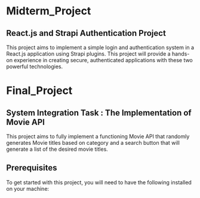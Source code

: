 # Midterm_Project
## React.js and Strapi Authentication Project
This project aims to implement a simple login and authentication system in a React.js application using Strapi plugins. This project will provide a hands-on experience in creating secure, authenticated applications with these two powerful technologies. 
# Final_Project
## System Integration Task : The Implementation of Movie API
This project aims to fully implement a functioning Movie API that randomly generates Movie titles based on category and a search button that will generate a list of the desired movie titles.
## Prerequisites
To get started with this project, you will need to have the following installed on your machine:

